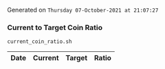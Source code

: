 Generated on `Thursday 07-October-2021 at 21:07:27`

### Current to Target Coin Ratio
`current_coin_ratio.sh`

Date|Current|Target|Ratio
---|---|---|---
